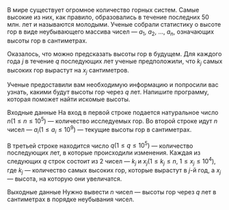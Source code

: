 В мире существует огромное количество горных систем. Самые высокие из них, как правило, образовались в течение последних 50 млн. лет и называются молодыми. Ученые собрали статистику о высоте гор в виде неубывающего массива чисел — $a_1$, $a_2$, ..., $a_n$, означающих высоты гор в сантиметрах.

Оказалось, что можно предсказать высоты гор в будущем. Для каждого года $j$ в течение $q$ последующих лет ученые предположили, что $k_j$ самых высоких гор вырастут на $x_j$ сантиметров.

Ученые предоставили вам необходимую информацию и попросили вас узнать, какими будут высоты гор через $q$ лет. Напишите программу, которая поможет найти искомые высоты.

Входные данные
На вход в первой строке подается натуральное число $n(1 \leqslant n \leqslant 10^5)$ — количество исследуемых гор. Во второй строке идут $n$ чисел — $a_i(1 \leqslant a_i \leqslant 10^9)$ — текущие высоты гор в сантиметрах.

В третьей строке находится число $q(1 \leqslant q \leqslant 10^5)$ — количество последующих лет, в которые происходили изменения. Каждая из следующих $q$ строк состоит из 2 чисел — $k_j$ и $x_j(1 \leqslant k_j \leqslant n$, $1 \leqslant x_j \leqslant 10^4)$, где $k_j$ — количество самых высоких гор, которые вырастут в $j$-й год, а $x_j$ — высота, на которую они увеличатся.

Выходные данные
Нужно вывести $n$ чисел — высоты гор через $q$ лет в сантиметрах в порядке неубывания чисел.